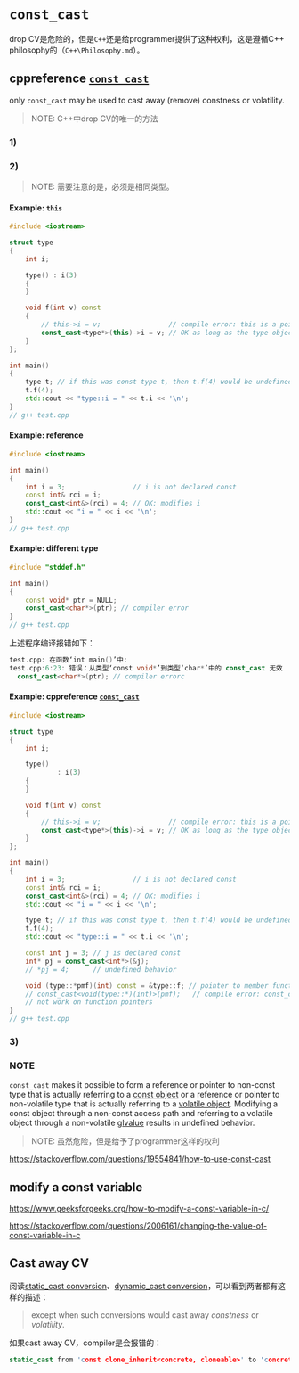 # `const_cast`

drop CV是危险的，但是`C++`还是给programmer提供了这种权利，这是遵循C++ philosophy的（`C++\Philosophy.md`）。

## cppreference [`const_cast`](https://en.cppreference.com/w/cpp/language/const_cast) 

only `const_cast` may be used to cast away (remove) constness or volatility.

> NOTE: C++中drop CV的唯一的方法

### 1)

### 2) 

> NOTE: 需要注意的是，必须是相同类型。

#### Example: `this`

```c++
#include <iostream>

struct type
{
	int i;

	type() : i(3)
	{
	}

	void f(int v) const
	{
		// this->i = v;                 // compile error: this is a pointer to const
		const_cast<type*>(this)->i = v; // OK as long as the type object isn't const
	}
};

int main()
{
	type t; // if this was const type t, then t.f(4) would be undefined behavior
	t.f(4);
	std::cout << "type::i = " << t.i << '\n';
}
// g++ test.cpp

```



#### Example: reference

```c++
#include <iostream>

int main()
{
	int i = 3;                 // i is not declared const
	const int& rci = i;
	const_cast<int&>(rci) = 4; // OK: modifies i
	std::cout << "i = " << i << '\n';
}
// g++ test.cpp

```



#### Example: different type

```c++
#include "stddef.h"

int main()
{
	const void* ptr = NULL;
	const_cast<char*>(ptr); // compiler error
}
// g++ test.cpp

```

上述程序编译报错如下：

```c++
test.cpp: 在函数‘int main()’中:
test.cpp:6:23: 错误：从类型‘const void*’到类型‘char*’中的 const_cast 无效
  const_cast<char*>(ptr); // compiler errorc
```



#### Example: cppreference [`const_cast`](https://en.cppreference.com/w/cpp/language/const_cast) 

```c++
#include <iostream>

struct type
{
	int i;

	type()
			: i(3)
	{
	}

	void f(int v) const
	{
		// this->i = v;                 // compile error: this is a pointer to const
		const_cast<type*>(this)->i = v; // OK as long as the type object isn't const
	}
};

int main()
{
	int i = 3;                 // i is not declared const
	const int& rci = i;
	const_cast<int&>(rci) = 4; // OK: modifies i
	std::cout << "i = " << i << '\n';

	type t; // if this was const type t, then t.f(4) would be undefined behavior
	t.f(4);
	std::cout << "type::i = " << t.i << '\n';

	const int j = 3; // j is declared const
	int* pj = const_cast<int*>(&j);
	// *pj = 4;      // undefined behavior

	void (type::*pmf)(int) const = &type::f; // pointer to member function
	// const_cast<void(type::*)(int)>(pmf);   // compile error: const_cast does
	// not work on function pointers
}
// g++ test.cpp

```



### 3) 

### NOTE

`const_cast` makes it possible to form a reference or pointer to non-const type that is actually referring to a [const object](https://en.cppreference.com/w/cpp/language/cv) or a reference or pointer to non-volatile type that is actually referring to a [volatile object](https://en.cppreference.com/w/cpp/language/cv). Modifying a const object through a non-const access path and referring to a volatile object through a non-volatile [glvalue](https://en.cppreference.com/w/cpp/language/value_category#glvalue) results in undefined behavior.

> NOTE: 虽然危险，但是给予了programmer这样的权利

https://stackoverflow.com/questions/19554841/how-to-use-const-cast



## modify a const variable

https://www.geeksforgeeks.org/how-to-modify-a-const-variable-in-c/

https://stackoverflow.com/questions/2006161/changing-the-value-of-const-variable-in-c

## Cast away CV

阅读[static_cast conversion](https://en.cppreference.com/w/cpp/language/static_cast)、[dynamic_cast conversion](https://en.cppreference.com/w/cpp/language/dynamic_cast)，可以看到两者都有这样的描述：

> except when such conversions would cast away *constness* or *volatility*.



如果cast away CV，compiler是会报错的：

```c++
static_cast from 'const clone_inherit<concrete, cloneable>' to 'concrete &' casts away qualifiers
```

